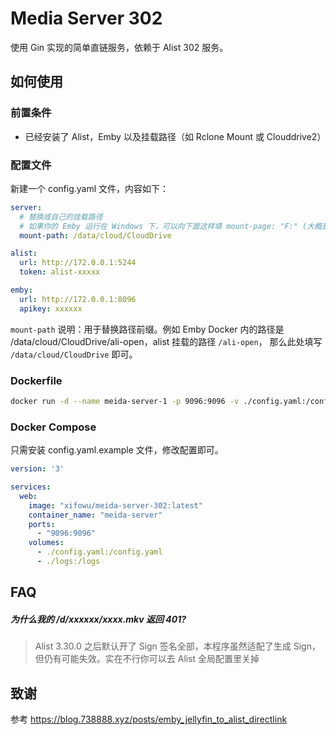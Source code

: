 # Media Server 302

使用 Gin 实现的简单直链服务，依赖于 Alist 302 服务。

## 如何使用

### 前置条件

- 已经安装了 Alist，Emby 以及挂载路径（如 Rclone Mount 或 Clouddrive2）


### 配置文件
新建一个 config.yaml 文件，内容如下：

```yaml
server:
  # 替换成自己的挂载路径
  # 如果你的 Emby 运行在 Windows 下，可以向下面这样填 mount-page: "F:" (大概是这样吧)
  mount-path: /data/cloud/CloudDrive

alist:
  url: http://172.0.0.1:5244
  token: alist-xxxxx

emby:
  url: http://172.0.0.1:8096
  apikey: xxxxxx

```

`mount-path` 说明：用于替换路径前缀。例如 Emby Docker 内的路径是 /data/cloud/CloudDrive/ali-open，alist 挂载的路径 `/ali-open`， 那么此处填写 `/data/cloud/CloudDrive` 即可。


### Dockerfile

```bash
docker run -d --name meida-server-1 -p 9096:9096 -v ./config.yaml:/config.yaml -v ./logs:/logs xifowu/meida-server-302:latest
```

### Docker Compose
只需安装 config.yaml.example 文件，修改配置即可。

```yml
version: '3'

services:
  web:
    image: "xifowu/meida-server-302:latest"
    container_name: "meida-server"
    ports:
      - "9096:9096"
    volumes:
      - ./config.yaml:/config.yaml
      - ./logs:/logs
```

## FAQ

##### 为什么我的 /d/xxxxxx/xxxx.mkv 返回 401?
> Alist 3.30.0 之后默认开了 Sign 签名全部，本程序虽然适配了生成 Sign，但仍有可能失效。实在不行你可以去 Alist 全局配置里关掉

## 致谢
参考 https://blog.738888.xyz/posts/emby_jellyfin_to_alist_directlink